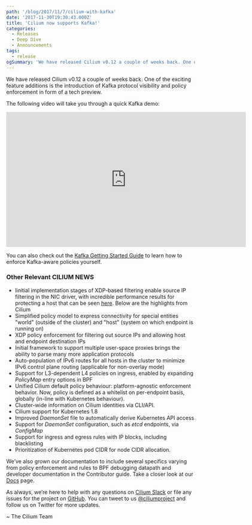 ```yaml
---
path: '/blog/2017/11/7/cilium-with-kafka'
date: '2017-11-30T19:30:43.000Z'
title: 'Cilium now supports Kafka!'
categories:
  - Releases
  - Deep Dive
  - Announcements
tags:
  - release
ogSummary: 'We have released Cilium v0.12 a couple of weeks back. One of the exciting feature additions is the introduction of Kafka protocol visibility and policy enforcement in form of a tech preview.'
---
```


We have released Cilium v0.12 a couple of weeks back. One of the exciting feature additions is the introduction of Kafka protocol visibility and policy enforcement in form of a tech preview.

The following video will take you through a quick Kafka demo:

<iframe data-preserve-html-node="true" width="640" height="360" src="https://www.youtube.com/embed/zK5hy6nsYEg" frameborder="0" gesture="media" allow="encrypted-media" allowfullscreen=""></iframe>

You can also check out the [Kafka Getting Started Guide](http://docs.cilium.io/en/stable/gettingstarted/#getting-started-using-kubernetes-with-kafka) to learn how to enforce Kafka-aware policies yourself.

### Other Relevant CILIUM NEWS

- Iinitial implementation stages of <nobr data-preserve-html-node="true">XDP-based</nobr> filtering enable source IP filtering in the NIC driver, with incredible performance results for protecting a host that can be seen [here](https://www.slideshare.net/ThomasGraf5/cilium-network-security-for-microservices#slide7). Below are the highlights from Cilium
- Simplified policy model to express connectivity for special entities "world" (outside of the cluster) and "host" (system on which endpoint is running on)
- XDP policy enforcement for filtering out source IPs and allowing host and endpoint destination IPs
- Initial framework to support multiple user-space proxies brings the ability to parse many more application protocols
- Auto-population of IPv6 routes for all hosts in the cluster to minimize IPv6 control plane routing (applicable for non-overlay mode)
- Support for L3-dependent L4 policies on ingress, enabled by expanding _PolicyMap_ entry options in BPF
- Unified Cilium default policy behaviour: platform-agnostic enforcement behavior. Now, policy is defined as a whitelist on per-endpoint basis, globally (in-line with Kubernetes behaviour).
- Cluster-wide information on Cilium identities via CLI/API.
- Cilium support for Kubernetes 1.8
- Improved _DaemonSet_ file to automatically derive Kubernetes API access
- Support for _DaemonSet_ configuration, such as _etcd_ endpoints, via _ConfigMap_
- Support for ingress and egress rules with IP blocks, including blacklisting
- Prioritization of Kubernetes pod CIDR for node CIDR allocation.

We’ve also grown our documentation to include several specifics varying from policy enforcement and rules to BPF debugging datapath and developer documentation in the Contributor guide. Take a closer look at our [Docs](http://cilium.readthedocs.io/en/stable/) page.

As always, we’re here to help with any questions on [Cilium Slack](https://cilium.herokuapp.com/) or file any issues for the project on [GitHub](https://github.com/cilium/cilium/issues). You can tweet to us [@ciliumproject](https://twitter.com/ciliumproject) and follow us on Twitter for more updates.

~ The Cilium Team
